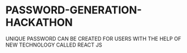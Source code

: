 # PASSWORD-GENERATION-HACKATHON
UNIQUE PASSWORD CAN BE CREATED FOR USERS WITH THE HELP OF NEW TECHNOLOGY CALLED REACT JS
